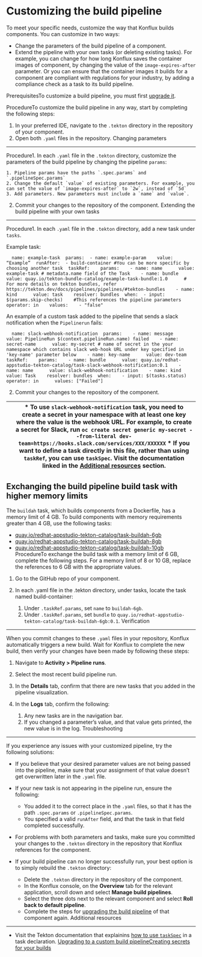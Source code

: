 Customizing the build pipeline
==============================

To meet your specific needs, customize the way that Konflux builds components. You can customize in two ways:

* Change the parameters of the build pipeline of a component.
* Extend the pipeline with your own tasks (or deleting existing tasks).
For example, you can change for how long Konflux saves the container images of component, by changing the value of the `image-expires-after` parameter. Or you can ensure that the container images it builds for a component are compliant with regulations for your industry, by adding a compliance check as a task to its build pipeline.

PrerequisitesTo customize a build pipeline, you must first [upgrade it](../proc_upgrade_build_pipeline/).

ProcedureTo customize the build pipeline in any way, start by completing the following steps:

1. In your preferred IDE, navigate to the `.tekton` directory in the repository of your component.
2. Open both `.yaml` files in the repository.
Changing parameters
-------------------

Procedure1. In each `.yaml` file in the `.tekton` directory, customize the parameters of the build pipeline by changing the pipeline `params`:


	1. Pipeline params have the paths `.spec.params` and `.pipelineSpec.params`
	2. Change the default `value` of existing parameters. For example, you can set the value of `image-expires-after` to `2w`, instead of `5d`
	3. Add parameters. New parameters must include a `name` and `value`.
2. Commit your changes to the repository of the component.
Extending the build pipeline with your own tasks
------------------------------------------------

Procedure1. In each `.yaml` file in the `.tekton` directory, add a new task under `tasks`.

Example task:


```
  name: example-task  params:  - name: example-param    value: “Example”  runAfter:  - build-container #You can be more specific by choosing another task  taskRef:    params:    - name: name      value: example-task # metadata.name field of the Task    - name: bundle      value: quay.io/tekton-bundle-catalog/example-task-bundle:1.0      # For more details on tekton bundles, refer https://tekton.dev/docs/pipelines/pipelines/#tekton-bundles    - name: kind      value: task    resolver: bundles  when:  - input: $(params.skip-checks)    #This references the pipeline parameters    operator: in    values:    - "false"
```
An example of a custom task added to the pipeline that sends a slack notification when the `Pipelinerun` fails:


```
  name: slack-webhook-notification  params:    - name: message      value: PipelineRun $(context.pipelineRun.name) failed    - name: secret-name      value: my-secret # name of secret in the your namespace which contains slack web-hook URL under key specified in 'key-name' parameter below    - name: key-name      value: dev-team  taskRef:    params:    - name: bundle      value: quay.io/redhat-appstudio-tekton-catalog/task-slack-webhook-notification:0.1    - name: name      value: slack-webhook-notification    - name: kind      value: Task    resolver: bundles  when:    - input: $(tasks.status)      operator: in      values: ["Failed"]
```
2. Commit your changes to the repository of the component.


|  | * To use `slack-webhook-notification` task, you need to create a secret in your namespace with at least one key where the value is the webhook URL. For example, to create a secret for Slack, run `oc create secret generic my-secret --from-literal dev-team=https://hooks.slack.com/services/XXX/XXXXXX` * If you want to define a task directly in this file, rather than using `taskRef`, you can use `taskSpec`. Visit the documentation linked in the [Additional resources](#additional-resources) section. |
| --- | --- |

Exchanging the build pipeline build task with higher memory limits
------------------------------------------------------------------

The `buildah` task, which builds components from a Dockerfile, has a memory limit of 4 GB. To build components with memory requirements greater than 4 GB, use the following tasks:

* [quay.io/redhat-appstudio-tekton-catalog/task-buildah-6gb](https://quay.io/repository/redhat-appstudio-tekton-catalog/task-buildah-6gb?tab=tags)
* [quay.io/redhat-appstudio-tekton-catalog/task-buildah-8gb](https://quay.io/repository/redhat-appstudio-tekton-catalog/task-buildah-8gb?tab=tags)
* [quay.io/redhat-appstudio-tekton-catalog/task-buildah-10gb](https://quay.io/repository/redhat-appstudio-tekton-catalog/task-buildah-10gb?tab=tags)
ProcedureTo exchange the build task with a memory limit of 6 GB, complete the following steps. For a memory limit of 8 or 10 GB, replace the references to 6 GB with the appropriate values.

1. Go to the GitHub repo of your component.
2. In each .yaml file in the .tekton directory, under tasks, locate the task named build-container:


	1. Under `.taskRef.params`, set `name` to `buildah-6gb`.
	2. Under `.taskRef.params`, set `bundle` to `quay.io/redhat-appstudio-tekton-catalog/task-buildah-6gb:0.1`.
Verification
------------

When you commit changes to these `.yaml` files in your repository, Konflux automatically triggers a new build. Wait for Konflux to complete the new build, then verify your changes have been made by following these steps:

1. Navigate to **Activity > Pipeline runs**.
2. Select the most recent build pipeline run.
3. In the **Details** tab, confirm that there are new tasks that you added in the pipeline visualization.
4. In the **Logs** tab, confirm the following:


	1. Any new tasks are in the navigation bar.
	2. If you changed a parameter’s value, and that value gets printed, the new value is in the log.
Troubleshooting
---------------

If you experience any issues with your customized pipeline, try the following solutions:

* If you believe that your desired parameter values are not being passed into the pipeline, make sure that your assignment of that value doesn’t get overwritten later in the `.yaml` file.
* If your new task is not appearing in the pipeline run, ensure the following:


	+ You added it to the correct place in the `.yaml` files, so that it has the path `.spec.params` or `.pipelineSpec.params`.
	+ You specified a valid `runAfter` field, and that the task in that field completed successfully.
* For problems with both parameters and tasks, make sure you committed your changes to the `.tekton` directory in the repository that Konflux references for the component.
* If your build pipeline can no longer successfully run, your best option is to simply rebuild the `.tekton` directory:


	+ Delete the `.tekton` directory in the repository of the component.
	+ In the Konflux console, on the **Overview** tab for the relevant application, scroll down and select **Manage build pipelines**.
	+ Select the three dots next to the relevant component and select **Roll back to default pipeline**.
	+ Complete the steps for [upgrading the build pipeline](../proc_upgrade_build_pipeline/) of that component again.
Additional resources
--------------------

* Visit the Tekton documentation that explainins [how to use `taskSpec`](https://tekton.dev/docs/pipelines/taskruns/#specifying-the-target-task) in a task declaration.
[Upgrading to a custom build pipeline](../proc_upgrade_build_pipeline/)[Creating secrets for your builds](../proc_creating-secrets-for-your-builds/)